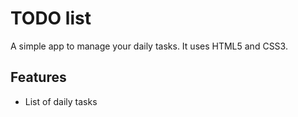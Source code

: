  # TODO list
 A simple app to manage your daily tasks.
 It uses HTML5 and CSS3.
 ## Features
 * List of daily tasks
